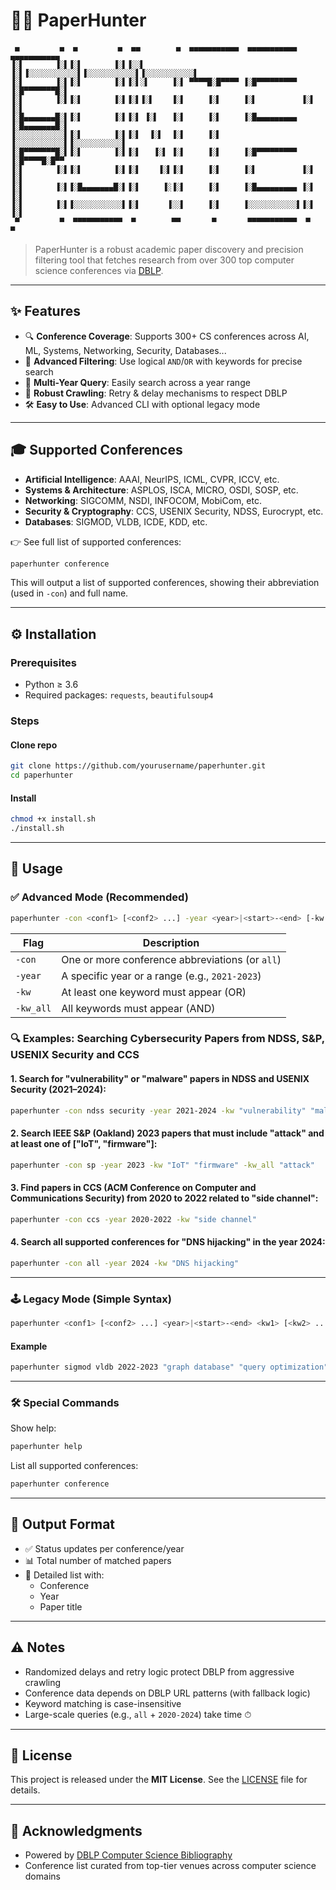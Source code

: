 # 🕵️‍♂️ PaperHunter

```
 ▄         ▄  ▄         ▄  ▄▄        ▄  ▄▄▄▄▄▄▄▄▄▄▄  ▄▄▄▄▄▄▄▄▄▄▄  ▄▄▄▄▄▄▄▄▄▄▄ 
▐░▌       ▐░▌▐░▌       ▐░▌▐░░▌      ▐░▌▐░░░░░░░░░░░▌▐░░░░░░░░░░░▌▐░░░░░░░░░░░▌
▐░▌       ▐░▌▐░▌       ▐░▌▐░▌░▌     ▐░▌ ▀▀▀▀█░█▀▀▀▀ ▐░█▀▀▀▀▀▀▀▀▀ ▐░█▀▀▀▀▀▀▀█░▌
▐░▌       ▐░▌▐░▌       ▐░▌▐░▌▐░▌    ▐░▌     ▐░▌     ▐░▌          ▐░▌       ▐░▌
▐░█▄▄▄▄▄▄▄█░▌▐░▌       ▐░▌▐░▌ ▐░▌   ▐░▌     ▐░▌     ▐░█▄▄▄▄▄▄▄▄▄ ▐░█▄▄▄▄▄▄▄█░▌
▐░░░░░░░░░░░▌▐░▌       ▐░▌▐░▌  ▐░▌  ▐░▌     ▐░▌     ▐░░░░░░░░░░░▌▐░░░░░░░░░░░▌
▐░█▀▀▀▀▀▀▀█░▌▐░▌       ▐░▌▐░▌   ▐░▌ ▐░▌     ▐░▌     ▐░█▀▀▀▀▀▀▀▀▀ ▐░█▀▀▀▀█░█▀▀ 
▐░▌       ▐░▌▐░▌       ▐░▌▐░▌    ▐░▌▐░▌     ▐░▌     ▐░▌          ▐░▌     ▐░▌  
▐░▌       ▐░▌▐░█▄▄▄▄▄▄▄█░▌▐░▌     ▐░▐░▌     ▐░▌     ▐░█▄▄▄▄▄▄▄▄▄ ▐░▌      ▐░▌ 
▐░▌       ▐░▌▐░░░░░░░░░░░▌▐░▌      ▐░░▌     ▐░▌     ▐░░░░░░░░░░░▌▐░▌       ▐░▌
 ▀         ▀  ▀▀▀▀▀▀▀▀▀▀▀  ▀        ▀▀       ▀       ▀▀▀▀▀▀▀▀▀▀▀  ▀         ▀ 
```

> PaperHunter is a robust academic paper discovery and precision filtering tool that fetches research from over 300 top computer science conferences via [DBLP](https://dblp.org).

---

## ✨ Features

- 🔍 **Conference Coverage**: Supports 300+ CS conferences across AI, ML, Systems, Networking, Security, Databases...
- 🧠 **Advanced Filtering**: Use logical `AND`/`OR` with keywords for precise search
- 📆 **Multi-Year Query**: Easily search across a year range
- 🔁 **Robust Crawling**: Retry & delay mechanisms to respect DBLP
- 🛠 **Easy to Use**: Advanced CLI with optional legacy mode

---

## 🎓 Supported Conferences

- **Artificial Intelligence**: AAAI, NeurIPS, ICML, CVPR, ICCV, etc.
- **Systems & Architecture**: ASPLOS, ISCA, MICRO, OSDI, SOSP, etc.
- **Networking**: SIGCOMM, NSDI, INFOCOM, MobiCom, etc.
- **Security & Cryptography**: CCS, USENIX Security, NDSS, Eurocrypt, etc.
- **Databases**: SIGMOD, VLDB, ICDE, KDD, etc.

👉 See full list of supported conferences:
```bash
paperhunter conference
```
This will output a list of supported conferences, showing their abbreviation (used in `-con`) and full name.

---

## ⚙️ Installation

### Prerequisites

- Python ≥ 3.6  
- Required packages: `requests`, `beautifulsoup4`

### Steps

#### Clone repo

```bash
git clone https://github.com/yourusername/paperhunter.git
cd paperhunter
```

#### Install

```bash
chmod +x install.sh
./install.sh
```



---

## 🚀 Usage

### ✅ Advanced Mode (Recommended)

```bash
paperhunter -con <conf1> [<conf2> ...] -year <year>|<start>-<end> [-kw <kw1> ...] [-kw_all <kw1> ...]
```

| Flag      | Description                                      |
|-----------|--------------------------------------------------|
| `-con`    | One or more conference abbreviations (or `all`)  |
| `-year`   | A specific year or a range (e.g., `2021-2023`)   |
| `-kw`     | At least one keyword must appear (OR)            |
| `-kw_all` | All keywords must appear (AND)                   |

### 🔍 Examples: Searching Cybersecurity Papers from NDSS, S&P, USENIX Security and CCS

#### 1. Search for "vulnerability" or "malware" papers in **NDSS** and **USENIX Security** (2021–2024):

```bash
paperhunter -con ndss security -year 2021-2024 -kw "vulnerability" "malware"
```

#### 2. Search **IEEE S&P (Oakland)** 2023 papers that **must include** "attack" and at least one of ["IoT", "firmware"]:

```bash
paperhunter -con sp -year 2023 -kw "IoT" "firmware" -kw_all "attack"
```

#### 3. Find papers in **CCS** (ACM Conference on Computer and Communications Security) from 2020 to 2022 related to "side channel":

```bash
paperhunter -con ccs -year 2020-2022 -kw "side channel"
```

#### 4. Search all supported conferences for "DNS hijacking" in the year 2024:

```bash
paperhunter -con all -year 2024 -kw "DNS hijacking"
```


---

### 🕹 Legacy Mode (Simple Syntax)

```bash
paperhunter <conf1> [<conf2> ...] <year>|<start>-<end> <kw1> [<kw2> ...]
```

#### Example

```bash
paperhunter sigmod vldb 2022-2023 "graph database" "query optimization"
```

---

### 🛠 Special Commands

Show help:
```bash
paperhunter help
```

List all supported conferences:
```bash
paperhunter conference
```

---

## 📄 Output Format

- ✅ Status updates per conference/year
- 📊 Total number of matched papers
- 📄 Detailed list with:
  - Conference
  - Year
  - Paper title

---

## ⚠️ Notes

- Randomized delays and retry logic protect DBLP from aggressive crawling
- Conference data depends on DBLP URL patterns (with fallback logic)
- Keyword matching is case-insensitive
- Large-scale queries (e.g., `all` + `2020-2024`) take time ⏱

---

## 📜 License

This project is released under the **MIT License**. See the [LICENSE](LICENSE) file for details.

---

## 🙏 Acknowledgments

- Powered by [DBLP Computer Science Bibliography](https://dblp.org/)
- Conference list curated from top-tier venues across computer science domains
